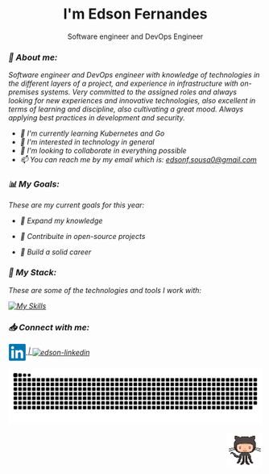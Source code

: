 <h1 align='center'>
   I'm Edson Fernandes
</h1>

<p align='center'>
  Software engineer and DevOps Engineer
</p>

### <em>📜 About me:

<p>
  <em>
   Software engineer and DevOps engineer with knowledge of technologies in the different layers of a project, and experience in infrastructure with on-premises            systems. Very committed to the assigned roles and always looking for new experiences and innovative technologies,
   also excellent in terms of learning and discipline, also cultivating a great mood. Always applying best practices in development and security.
  </em>
</p>

- 🌱 I'm currently learning Kubernetes and Go
- 💞️ <em>I'm interested in technology in general</a>
- 👀 I'm looking to collaborate in everything possible
- 📫 You can reach me by my email which is: edsonf.sousa0@gmail.com

### 📊 My Goals:
These are my current goals for this year:

- 🧠 Expand my knowledge

- 🤝 Contribuite in open-source projects

- 🚀 Build a solid career

### 👾 My Stack:
These are some of the technologies and tools I work with:

[![My Skills](https://skills.thijs.gg/icons?i=html,css,java,go,linux,git,js,tailwind,postgres,mysql,docker,bash,vue,nodejs,spring,jenkins,kubernetes,grafana&perline=6)](https://skills.thijs.gg)

### 📥 Connect with me:

<a href="https://www.linkedin.com/in/edson-fernandes-de-sousa-5528ab201?lipi=urn%3Ali%3Apage%3Ad_flagship3_profile_view_base_contact_details%3BWjDHGIO6TtWzGKjZhE9qWA%3D%3D" target="_blank">
<img align="center" alt="edson-linkedin" heigth="45" width="35" src="https://raw.githubusercontent.com/devicons/devicon/master/icons/linkedin/linkedin-original.svg" style="max-width:100%">
|
<a href="mailto:edsonf.sousa@gmail.com" target="_blank">
<img align="center" alt="edson-linkedin" heigth="45" width="35" src="https://upload.wikimedia.org/wikipedia/commons/7/7e/Gmail_icon_%282020%29.svg" style="max-width:100%">
</a>
 
![Snake animation](https://github.com/edsonfsousa/edsonfsousa/blob/output/github-contribution-grid-snake.svg)

<img src='https://raw.githubusercontent.com/flaviofilipe/flaviofilipe/main/assets/github.gif' align="right" width="70">
